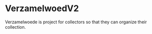 # VerzamelwoedV2
Verzamelwoede is project for collectors so that they can organize their collection.
